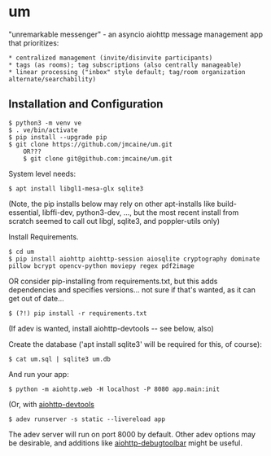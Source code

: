 # um
"unremarkable messenger" - an asyncio aiohttp message management app that prioritizes:

	* centralized management (invite/disinvite participants)
	* tags (as rooms); tag subscriptions (also centrally manageable)
	* linear processing ("inbox" style default; tag/room organization alternate/searchability)

## Installation and Configuration

	$ python3 -m venv ve
	$ . ve/bin/activate
	$ pip install --upgrade pip
	$ git clone https://github.com/jmcaine/um.git
		OR???
		$ git clone git@github.com:jmcaine/um.git

System level needs:

	$ apt install libgl1-mesa-glx sqlite3

(Note, the pip installs below may rely on other apt-installs like build-essential, libffi-dev, python3-dev, ..., but the most recent install from scratch seemed to call out libgl, sqlite3, and poppler-utils only)

Install Requirements.

	$ cd um
	$ pip install aiohttp aiohttp-session aiosqlite cryptography dominate pillow bcrypt opencv-python moviepy regex pdf2image

OR consider pip-installing from requirements.txt, but this adds dependencies and specifies versions... not sure if that's wanted, as it can get out of date...

	$ (?!) pip install -r requirements.txt

(If adev is wanted, install aiohttp-devtools -- see below, also)

Create the database ('apt install sqlite3' will be required for this, of course):

	$ cat um.sql | sqlite3 um.db

And run your app:

	$ python -m aiohttp.web -H localhost -P 8080 app.main:init

(Or, with [aiohttp-devtools](https://github.com/aio-libs/aiohttp-devtools)

	$ adev runserver -s static --livereload app

The adev server will run on port 8000 by default.  Other adev options may be
desirable, and additions like [aiohttp-debugtoolbar](https://github.com/aio-libs/aiohttp-debugtoolbar)
might be useful.


